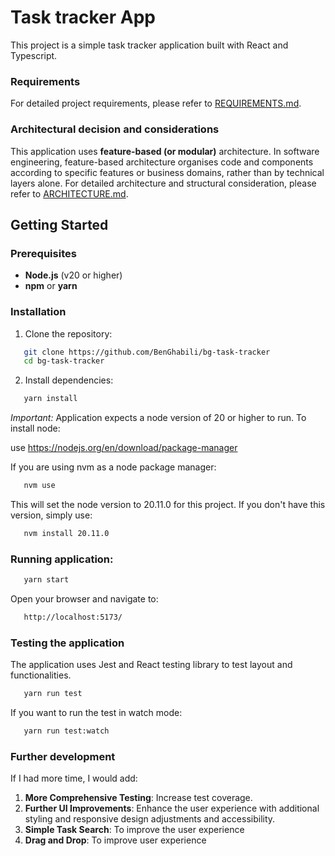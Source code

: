 # Task tracker App

This project is a simple task tracker application built with React and Typescript.

### Requirements
For detailed project requirements, please refer to [REQUIREMENTS.md](./REQUIREMENTS.md).

### Architectural decision and considerations

This application uses **feature-based (or modular)** architecture. In software engineering, feature-based architecture
organises code and components according to specific features or business domains, rather than by technical layers alone.
For detailed architecture and structural consideration, please refer to [ARCHITECTURE.md](./ARCHITECTURE.md).

## Getting Started

### Prerequisites

- **Node.js** (v20 or higher)
- **npm** or **yarn**

### Installation

1. Clone the repository:
```bash
   git clone https://github.com/BenGhabili/bg-task-tracker
   cd bg-task-tracker
```

2. Install dependencies:

```bash
   yarn install
```

*Important:* Application expects a node version of 20 or higher to run. To install node:

use https://nodejs.org/en/download/package-manager

If you are using nvm as a node package manager:

```bash
   nvm use
```
This will set the node version to 20.11.0 for this project. If you don't have this version, simply use:
```BASH
   nvm install 20.11.0
```

### Running application:

```bash
   yarn start
```

Open your browser and navigate to:

```bash
   http://localhost:5173/
```

### Testing the application

The application uses Jest and React testing library to test layout and functionalities.

```bash
   yarn run test
```

If you want to run the test in watch mode:

```bash
   yarn run test:watch
```

### Further development

If I had more time, I would add:

1. **More Comprehensive Testing**: Increase test coverage.
2. **Further UI Improvements**: Enhance the user experience with additional styling and responsive design adjustments and accessibility.
3. **Simple Task Search**: To improve the user experience
4. **Drag and Drop**: To improve user experience
